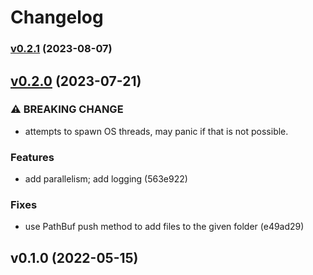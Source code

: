 # Changelog

### [v0.2.1](///compare/v0.2.0...v0.2.1) (2023-08-07)

## [v0.2.0](///compare/v0.1.0...v0.2.0) (2023-07-21)

### ⚠ BREAKING CHANGE

* attempts to spawn OS threads, may panic if that is not possible.


### Features

* add parallelism; add logging (563e922)

### Fixes

* use PathBuf push method to add files to the given folder (e49ad29)

## v0.1.0 (2022-05-15)
